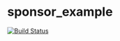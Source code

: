 # sponsor_example
[![Build Status](https://github.com/a-t-0/website-build-statuses/blob/master/sponsor_example/build_status.svg)](2gzyxa5ihm7nsggfxnu52rck2vv4rvmdlkiu3zzui5du4xyclen53wid.onion)
